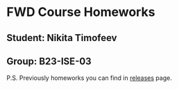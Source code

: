 # FWD Course Homeworks
## Student: Nikita Timofeev
## Group: B23-ISE-03

P.S. Previously homeworks you can find in [releases](https://github.com/MoriSummerz/MoriSummerz.github.io/releases) page.